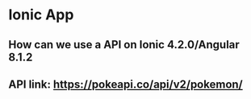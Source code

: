 # Ionic App

## How can we use a API on Ionic 4.2.0/Angular 8.1.2

## API link: https://pokeapi.co/api/v2/pokemon/


